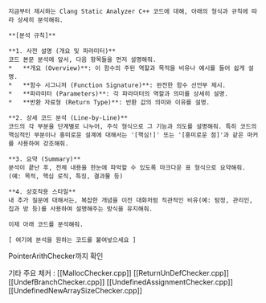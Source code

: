 ```
지금부터 제시하는 Clang Static Analyzer C++ 코드에 대해, 아래의 형식과 규칙에 따라 상세히 분석해줘.

**[분석 규칙]**

**1. 사전 설명 (개요 및 파라미터)**
코드 본문 분석에 앞서, 다음 항목들을 먼저 설명해줘.
*   **개요 (Overview)**: 이 함수의 주된 역할과 목적을 비유나 예시를 들어 쉽게 설명.
*   **함수 시그니처 (Function Signature)**: 완전한 함수 선언부 제시.
*   **파라미터 (Parameters)**: 각 파라미터의 역할과 의미를 상세히 설명.
*   **반환 자료형 (Return Type)**: 반환 값의 의미와 이유를 설명.

**2. 상세 코드 분석 (Line-by-Line)**
코드의 각 부분을 단계별로 나누어, 주석 형식으로 그 기능과 의도를 설명해줘. 특히 코드의 핵심적인 부분이나 흥미로운 설계에 대해서는 '[핵심!]' 또는 '[흥미로운 점]'과 같은 마커를 사용하여 강조해줘.

**3. 요약 (Summary)**
분석이 끝난 후, 전체 내용을 한눈에 파악할 수 있도록 마크다운 표 형식으로 요약해줘. (예: 목적, 핵심 로직, 특징, 결과물 등)

**4. 상호작용 스타일**
내 추가 질문에 대해서는, 복잡한 개념을 이전 대화처럼 직관적인 비유(예: 탐정, 관리인, 집과 방 등)를 사용하여 설명해주는 방식을 유지해줘.

이제 아래 코드를 분석해줘.

[ 여기에 분석을 원하는 코드를 붙여넣으세요 ]

```

PointerArithChecker까지 확인

기타 주요 체커 :
[[MallocChecker.cpp]]
[[ReturnUnDefChecker.cpp]]
[[UndefBranchChecker.cpp]]
[[UndefinedAssignmentChecker.cpp]]
[[UndefinedNewArraySizeChecker.cpp]]
